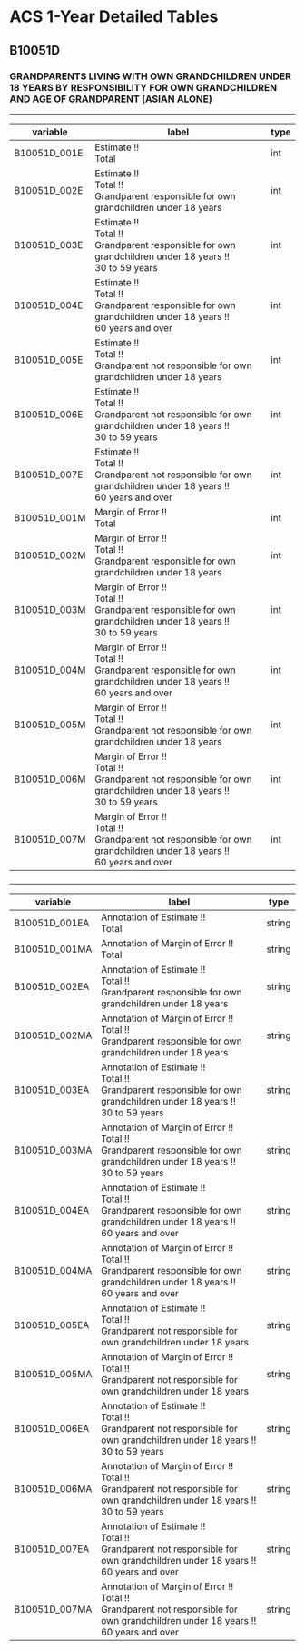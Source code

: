 # ACS 1-Year Detailed Tables

## B10051D

### GRANDPARENTS LIVING WITH OWN GRANDCHILDREN UNDER 18 YEARS BY RESPONSIBILITY FOR OWN GRANDCHILDREN AND AGE OF GRANDPARENT (ASIAN ALONE)

___

| variable | label | type |
| ----- | ----- | ----- |
| B10051D_001E | Estimate !!<br>Total | int |
| B10051D_002E | Estimate !!<br>Total !!<br>Grandparent responsible for own grandchildren under 18 years | int |
| B10051D_003E | Estimate !!<br>Total !!<br>Grandparent responsible for own grandchildren under 18 years !!<br>30 to 59 years | int |
| B10051D_004E | Estimate !!<br>Total !!<br>Grandparent responsible for own grandchildren under 18 years !!<br>60 years and over | int |
| B10051D_005E | Estimate !!<br>Total !!<br>Grandparent not responsible for own grandchildren under 18 years | int |
| B10051D_006E | Estimate !!<br>Total !!<br>Grandparent not responsible for own grandchildren under 18 years !!<br>30 to 59 years | int |
| B10051D_007E | Estimate !!<br>Total !!<br>Grandparent not responsible for own grandchildren under 18 years !!<br>60 years and over | int |
| B10051D_001M | Margin of Error !!<br>Total | int |
| B10051D_002M | Margin of Error !!<br>Total !!<br>Grandparent responsible for own grandchildren under 18 years | int |
| B10051D_003M | Margin of Error !!<br>Total !!<br>Grandparent responsible for own grandchildren under 18 years !!<br>30 to 59 years | int |
| B10051D_004M | Margin of Error !!<br>Total !!<br>Grandparent responsible for own grandchildren under 18 years !!<br>60 years and over | int |
| B10051D_005M | Margin of Error !!<br>Total !!<br>Grandparent not responsible for own grandchildren under 18 years | int |
| B10051D_006M | Margin of Error !!<br>Total !!<br>Grandparent not responsible for own grandchildren under 18 years !!<br>30 to 59 years | int |
| B10051D_007M | Margin of Error !!<br>Total !!<br>Grandparent not responsible for own grandchildren under 18 years !!<br>60 years and over | int |
### 

___

| variable | label | type |
| ----- | ----- | ----- |
| B10051D_001EA | Annotation of Estimate !!<br>Total | string |
| B10051D_001MA | Annotation of Margin of Error !!<br>Total | string |
| B10051D_002EA | Annotation of Estimate !!<br>Total !!<br>Grandparent responsible for own grandchildren under 18 years | string |
| B10051D_002MA | Annotation of Margin of Error !!<br>Total !!<br>Grandparent responsible for own grandchildren under 18 years | string |
| B10051D_003EA | Annotation of Estimate !!<br>Total !!<br>Grandparent responsible for own grandchildren under 18 years !!<br>30 to 59 years | string |
| B10051D_003MA | Annotation of Margin of Error !!<br>Total !!<br>Grandparent responsible for own grandchildren under 18 years !!<br>30 to 59 years | string |
| B10051D_004EA | Annotation of Estimate !!<br>Total !!<br>Grandparent responsible for own grandchildren under 18 years !!<br>60 years and over | string |
| B10051D_004MA | Annotation of Margin of Error !!<br>Total !!<br>Grandparent responsible for own grandchildren under 18 years !!<br>60 years and over | string |
| B10051D_005EA | Annotation of Estimate !!<br>Total !!<br>Grandparent not responsible for own grandchildren under 18 years | string |
| B10051D_005MA | Annotation of Margin of Error !!<br>Total !!<br>Grandparent not responsible for own grandchildren under 18 years | string |
| B10051D_006EA | Annotation of Estimate !!<br>Total !!<br>Grandparent not responsible for own grandchildren under 18 years !!<br>30 to 59 years | string |
| B10051D_006MA | Annotation of Margin of Error !!<br>Total !!<br>Grandparent not responsible for own grandchildren under 18 years !!<br>30 to 59 years | string |
| B10051D_007EA | Annotation of Estimate !!<br>Total !!<br>Grandparent not responsible for own grandchildren under 18 years !!<br>60 years and over | string |
| B10051D_007MA | Annotation of Margin of Error !!<br>Total !!<br>Grandparent not responsible for own grandchildren under 18 years !!<br>60 years and over | string |

